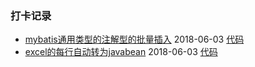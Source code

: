 ### 打卡记录

- [mybatis通用类型的注解型的批量插入](batch/readme.md) 2018-06-03 [代码](batch)
- [excel的每行自动转为javabean](excel/readme.md) 2018-06-03 [代码](excel)
